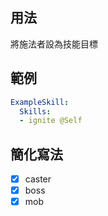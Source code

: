 ## 用法
將施法者設為技能目標


## 範例
```yaml
ExampleSkill:
  Skills:
  - ignite @Self
```


## 簡化寫法
- [x] caster
- [x] boss
- [x] mob